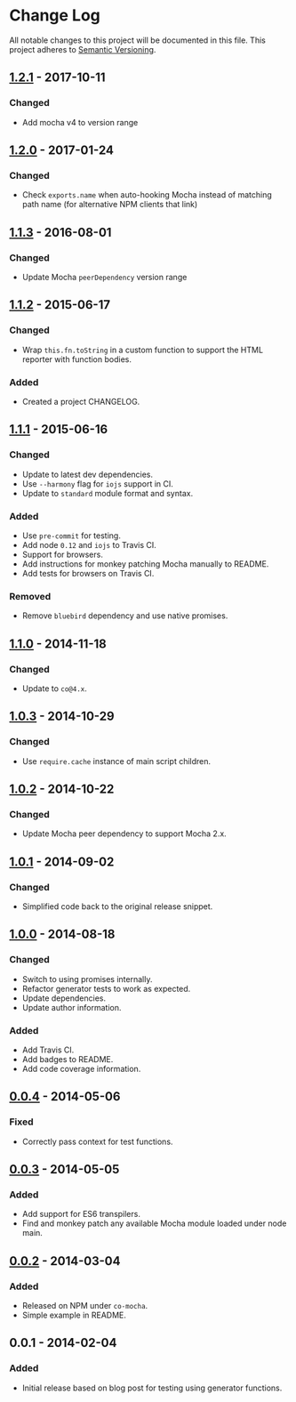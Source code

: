 # Change Log

All notable changes to this project will be documented in this file. This project adheres to [Semantic Versioning](http://semver.org/).

## [1.2.1](https://github.com/blakeembrey/co-mocha/compare/v1.2.0...v1.2.1) - 2017-10-11

### Changed

- Add mocha v4 to version range

## [1.2.0](https://github.com/blakeembrey/co-mocha/compare/v1.1.3...v1.2.0) - 2017-01-24

### Changed

- Check `exports.name` when auto-hooking Mocha instead of matching path name (for alternative NPM clients that link)

## [1.1.3](https://github.com/blakeembrey/co-mocha/compare/v1.1.2...v1.1.3) - 2016-08-01

### Changed

- Update Mocha `peerDependency` version range

## [1.1.2](https://github.com/blakeembrey/co-mocha/compare/v1.1.1...v1.1.2) - 2015-06-17

### Changed

- Wrap `this.fn.toString` in a custom function to support the HTML reporter with function bodies.

### Added

- Created a project CHANGELOG.

## [1.1.1](https://github.com/blakeembrey/co-mocha/compare/v1.1.0...v1.1.1) - 2015-06-16

### Changed

- Update to latest dev dependencies.
- Use `--harmony` flag for `iojs` support in CI.
- Update to `standard` module format and syntax.

### Added

- Use `pre-commit` for testing.
- Add node `0.12` and `iojs` to Travis CI.
- Support for browsers.
- Add instructions for monkey patching Mocha manually to README.
- Add tests for browsers on Travis CI.

### Removed

- Remove `bluebird` dependency and use native promises.

## [1.1.0](https://github.com/blakeembrey/co-mocha/compare/v1.0.3...v1.1.0) - 2014-11-18

### Changed

- Update to `co@4.x`.

## [1.0.3](https://github.com/blakeembrey/co-mocha/compare/v1.0.2...v1.0.3) - 2014-10-29

### Changed

- Use `require.cache` instance of main script children.

## [1.0.2](https://github.com/blakeembrey/co-mocha/compare/v1.0.1...v1.0.2) - 2014-10-22

### Changed

- Update Mocha peer dependency to support Mocha 2.x.

## [1.0.1](https://github.com/blakeembrey/co-mocha/compare/v1.0.0...v1.0.1) - 2014-09-02

### Changed

- Simplified code back to the original release snippet.

## [1.0.0](https://github.com/blakeembrey/co-mocha/compare/v0.0.4...v1.0.0) - 2014-08-18

### Changed

- Switch to using promises internally.
- Refactor generator tests to work as expected.
- Update dependencies.
- Update author information.

### Added

- Add Travis CI.
- Add badges to README.
- Add code coverage information.

## [0.0.4](https://github.com/blakeembrey/co-mocha/compare/v0.0.3...v0.0.4) - 2014-05-06

### Fixed

- Correctly pass context for test functions.

## [0.0.3](https://github.com/blakeembrey/co-mocha/compare/v0.0.2...v0.0.3) - 2014-05-05

### Added

- Add support for ES6 transpilers.
- Find and monkey patch any available Mocha module loaded under node main.

## [0.0.2](https://github.com/blakeembrey/co-mocha/compare/v0.0.1...v0.0.2) - 2014-03-04

### Added

- Released on NPM under `co-mocha`.
- Simple example in README.

## 0.0.1 - 2014-02-04

### Added

- Initial release based on blog post for testing using generator functions.
